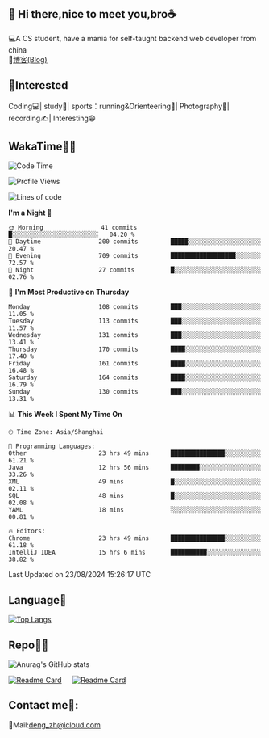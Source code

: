 👋 Hi there,nice to meet you,bro☕
---
💻A CS student, have a mania for self-taught backend web developer from china   
📌[博客(Blog)](https://github.com/HealUP/MyBlog)

 <!-- waka-box start -->
 <!-- waka-box end -->
 
🧲**Interested**
--
Coding💻| study📖| sports：running&Orienteering🏃‍| Photography📸| recording✍️| Interesting😁

WakaTime👨‍💻
---
<!--START_SECTION:waka-->
![Code Time](http://img.shields.io/badge/Code%20Time-1%2C723%20hrs%2055%20mins-blue)

![Profile Views](http://img.shields.io/badge/Profile%20Views-2-blue)

![Lines of code](https://img.shields.io/badge/From%20Hello%20World%20I%27ve%20Written-205.0%20thousand%20lines%20of%20code-blue)

**I'm a Night 🦉** 

```text
🌞 Morning                41 commits          █░░░░░░░░░░░░░░░░░░░░░░░░   04.20 % 
🌆 Daytime                200 commits         █████░░░░░░░░░░░░░░░░░░░░   20.47 % 
🌃 Evening                709 commits         ██████████████████░░░░░░░   72.57 % 
🌙 Night                  27 commits          █░░░░░░░░░░░░░░░░░░░░░░░░   02.76 % 
```
📅 **I'm Most Productive on Thursday** 

```text
Monday                   108 commits         ███░░░░░░░░░░░░░░░░░░░░░░   11.05 % 
Tuesday                  113 commits         ███░░░░░░░░░░░░░░░░░░░░░░   11.57 % 
Wednesday                131 commits         ███░░░░░░░░░░░░░░░░░░░░░░   13.41 % 
Thursday                 170 commits         ████░░░░░░░░░░░░░░░░░░░░░   17.40 % 
Friday                   161 commits         ████░░░░░░░░░░░░░░░░░░░░░   16.48 % 
Saturday                 164 commits         ████░░░░░░░░░░░░░░░░░░░░░   16.79 % 
Sunday                   130 commits         ███░░░░░░░░░░░░░░░░░░░░░░   13.31 % 
```


📊 **This Week I Spent My Time On** 

```text
🕑︎ Time Zone: Asia/Shanghai

💬 Programming Languages: 
Other                    23 hrs 49 mins      ███████████████░░░░░░░░░░   61.21 % 
Java                     12 hrs 56 mins      ████████░░░░░░░░░░░░░░░░░   33.26 % 
XML                      49 mins             █░░░░░░░░░░░░░░░░░░░░░░░░   02.11 % 
SQL                      48 mins             █░░░░░░░░░░░░░░░░░░░░░░░░   02.08 % 
YAML                     18 mins             ░░░░░░░░░░░░░░░░░░░░░░░░░   00.81 % 

🔥 Editors: 
Chrome                   23 hrs 49 mins      ███████████████░░░░░░░░░░   61.18 % 
IntelliJ IDEA            15 hrs 6 mins       ██████████░░░░░░░░░░░░░░░   38.82 % 
```


 Last Updated on 23/08/2024 15:26:17 UTC
<!--END_SECTION:waka-->

Language🚀
---
[![Top Langs](https://github-readme-stats.vercel.app/api/top-langs/?username=HealUP&layout=compact&hide_border=true)](https://github.com/HealUP)

Repo🧑‍💻
---
![Anurag's GitHub stats](https://github-readme-stats.vercel.app/api?username=HealUP&count_private=true&show_icons=true&theme=gruvbox&hide_border=true) 

[![Readme Card](https://github-readme-stats.vercel.app/api/pin/?username=HealUP&repo=InternetEy&theme=transparent)](https://github.com/HealUP/InternetEy) &emsp;
[![Readme Card](https://github-readme-stats.vercel.app/api/pin/?username=HealUP&repo=CampusExperience&theme=transparent)](https://github.com/HealUP/CampusExperience)


Contact me📱:
---
📮Mail:deng_zh@icloud.com  
